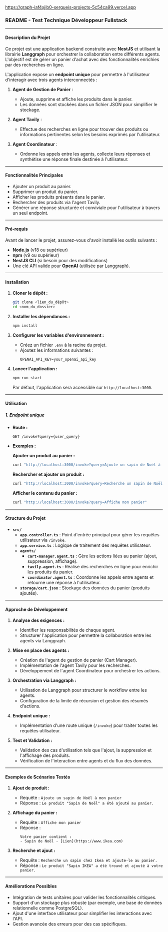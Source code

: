 https://graph-iaf4xjib0-sergueis-projects-5c54ca99.vercel.app

### README - **Test Technique Développeur Fullstack**

---

#### **Description du Projet**
Ce projet est une application backend construite avec **NestJS** et utilisant la librairie **Langgraph** pour orchestrer la collaboration entre différents agents. L'objectif est de gérer un panier d'achat avec des fonctionnalités enrichies par des recherches en ligne.

L'application expose un **endpoint unique** pour permettre à l'utilisateur d'interagir avec trois agents interconnectés :

1. **Agent de Gestion de Panier** :
   - Ajoute, supprime et affiche les produits dans le panier.
   - Les données sont stockées dans un fichier JSON pour simplifier le stockage.

2. **Agent Tavily** :
   - Effectue des recherches en ligne pour trouver des produits ou informations pertinentes selon les besoins exprimés par l'utilisateur.

3. **Agent Coordinateur** :
   - Ordonne les appels entre les agents, collecte leurs réponses et synthétise une réponse finale destinée à l'utilisateur.

---

#### **Fonctionnalités Principales**
- Ajouter un produit au panier.
- Supprimer un produit du panier.
- Afficher les produits présents dans le panier.
- Rechercher des produits via l'agent Tavily.
- Générer une réponse structurée et conviviale pour l'utilisateur à travers un seul endpoint.

---

#### **Pré-requis**
Avant de lancer le projet, assurez-vous d'avoir installé les outils suivants :
- **Node.js** (v18 ou supérieur)
- **npm** (v9 ou supérieur)
- **NestJS CLI** (si besoin pour des modifications)
- Une clé API valide pour **OpenAI** (utilisée par Langgraph).

---

#### **Installation**

1. **Cloner le dépôt :**
   ```bash
   git clone <lien_du_dépôt>
   cd <nom_du_dossier>
   ```

2. **Installer les dépendances :**
   ```bash
   npm install
   ```

3. **Configurer les variables d'environnement :**
   - Créez un fichier `.env` à la racine du projet.
   - Ajoutez les informations suivantes :
     ```env
     OPENAI_API_KEY=your_openai_api_key
     ```

4. **Lancer l'application :**
   ```bash
   npm run start
   ```

   Par défaut, l'application sera accessible sur `http://localhost:3000`.

---

#### **Utilisation**

##### **1. Endpoint unique**
- **Route :**
  ```
  GET /invoke?query={user_query}
  ```
- **Exemples :**

  **Ajouter un produit au panier :**
  ```bash
  curl "http://localhost:3000/invoke?query=Ajoute un sapin de Noël à mon panier"
  ```

  **Rechercher et ajouter un produit :**
  ```bash
  curl "http://localhost:3000/invoke?query=Recherche un sapin de Noël chez Ikea et ajoute-le au panier"
  ```

  **Afficher le contenu du panier :**
  ```bash
  curl "http://localhost:3000/invoke?query=Affiche mon panier"
  ```

---

#### **Structure du Projet**
- **`src/`**
  - **`app.controller.ts`** : Point d'entrée principal pour gérer les requêtes utilisateur via `/invoke`.
  - **`app.service.ts`** : Logique de traitement des requêtes utilisateur.
  - **`agents/`**
    - **`cart-manager.agent.ts`** : Gère les actions liées au panier (ajout, suppression, affichage).
    - **`tavily.agent.ts`** : Réalise des recherches en ligne pour enrichir les produits du panier.
    - **`coordinator.agent.ts`** : Coordonne les appels entre agents et retourne une réponse à l'utilisateur.
  - **`storage/cart.json`** : Stockage des données du panier (produits ajoutés).

---

#### **Approche de Développement**
1. **Analyse des exigences :**
   - Identifier les responsabilités de chaque agent.
   - Structurer l'application pour permettre la collaboration entre les agents via Langgraph.

2. **Mise en place des agents :**
   - Création de l'agent de gestion de panier (Cart Manager).
   - Implémentation de l'agent Tavily pour les recherches.
   - Développement de l'agent Coordinateur pour orchestrer les actions.

3. **Orchestration via Langgraph :**
   - Utilisation de Langgraph pour structurer le workflow entre les agents.
   - Configuration de la limite de récursion et gestion des résumés d'actions.

4. **Endpoint unique :**
   - Implémentation d'une route unique (`/invoke`) pour traiter toutes les requêtes utilisateur.

5. **Test et Validation :**
   - Validation des cas d'utilisation tels que l'ajout, la suppression et l'affichage des produits.
   - Vérification de l'interaction entre agents et du flux des données.

---

#### **Exemples de Scénarios Testés**

1. **Ajout de produit :**
   - Requête : `Ajoute un sapin de Noël à mon panier`
   - Réponse : `Le produit "Sapin de Noël" a été ajouté au panier.`

2. **Affichage du panier :**
   - Requête : `Affiche mon panier`
   - Réponse :
     ```
     Votre panier contient :
     - Sapin de Noël - [Lien](https://www.ikea.com)
     ```

3. **Recherche et ajout :**
   - Requête : `Recherche un sapin chez Ikea et ajoute-le au panier.`
   - Réponse : `Le produit "Sapin IKEA" a été trouvé et ajouté à votre panier.`

---

#### **Améliorations Possibles**
- Intégration de tests unitaires pour valider les fonctionnalités critiques.
- Support d'un stockage plus robuste (par exemple, une base de données relationnelle comme PostgreSQL).
- Ajout d'une interface utilisateur pour simplifier les interactions avec l'API.
- Gestion avancée des erreurs pour des cas spécifiques.








